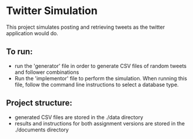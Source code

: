 # Twitter Simulation
This project simulates posting and retrieving tweets as the twitter application would do.

## To run: 
- run the 'generator' file in order to generate CSV files of random tweets and follower combinations
- Run the 'implementor' file to perform the simulation.  When running this file, follow the command line instructions to select a database type.

##  Project structure:
- generated CSV files are stored in the ./data directory
- results and instructions for both assignment versions are stored in the ./documents directory